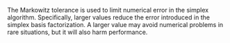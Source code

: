 The Markowitz tolerance is used to limit numerical error in the simplex algorithm. Specifically, larger values reduce
the error introduced in the simplex basis factorization. A larger value may avoid numerical problems in rare situations,
but it will also harm performance.